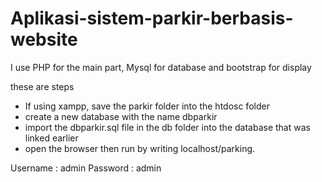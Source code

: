 # Aplikasi-sistem-parkir-berbasis-website
I use PHP for the main part, Mysql for database and bootstrap for display

these are steps
- If using xampp, save the parkir folder into the htdosc folder
- create a new database with the name dbparkir
- import the dbparkir.sql file in the db folder into the database that was linked earlier
- open the browser then run by writing localhost/parking.

Username : admin
Password : admin
